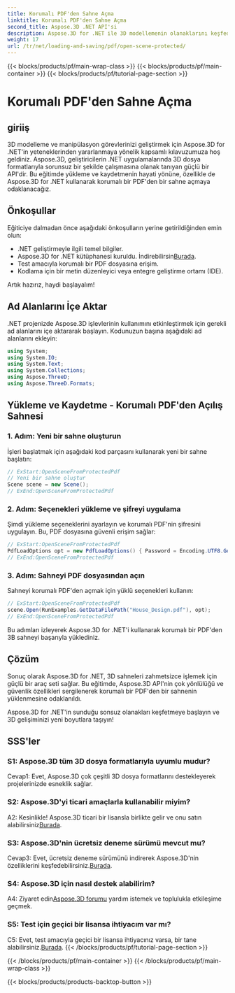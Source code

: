 ```yaml
---
title: Korumalı PDF'den Sahne Açma
linktitle: Korumalı PDF'den Sahne Açma
second_title: Aspose.3D .NET API'si
description: Aspose.3D for .NET ile 3D modellemenin olanaklarını keşfedin. Adım adım kılavuzumuzda korumalı PDF'lerden sahneleri açmayı öğrenin.
weight: 17
url: /tr/net/loading-and-saving/pdf/open-scene-protected/
---
```


{{< blocks/products/pf/main-wrap-class >}}
{{< blocks/products/pf/main-container >}}
{{< blocks/products/pf/tutorial-page-section >}}

# Korumalı PDF'den Sahne Açma

## giriiş

3D modelleme ve manipülasyon görevlerinizi geliştirmek için Aspose.3D for .NET'in yeteneklerinden yararlanmaya yönelik kapsamlı kılavuzumuza hoş geldiniz. Aspose.3D, geliştiricilerin .NET uygulamalarında 3D dosya formatlarıyla sorunsuz bir şekilde çalışmasına olanak tanıyan güçlü bir API'dir. Bu eğitimde yükleme ve kaydetmenin hayati yönüne, özellikle de Aspose.3D for .NET kullanarak korumalı bir PDF'den bir sahne açmaya odaklanacağız.

## Önkoşullar

Eğiticiye dalmadan önce aşağıdaki önkoşulların yerine getirildiğinden emin olun:

- .NET geliştirmeyle ilgili temel bilgiler.
-  Aspose.3D for .NET kütüphanesi kuruldu. İndirebilirsin[Burada](https://releases.aspose.com/3d/net/).
- Test amacıyla korumalı bir PDF dosyasına erişim.
- Kodlama için bir metin düzenleyici veya entegre geliştirme ortamı (IDE).

Artık hazırız, haydi başlayalım!

## Ad Alanlarını İçe Aktar

.NET projenizde Aspose.3D işlevlerinin kullanımını etkinleştirmek için gerekli ad alanlarını içe aktararak başlayın. Kodunuzun başına aşağıdaki ad alanlarını ekleyin:

```csharp
using System;
using System.IO;
using System.Text;
using System.Collections;
using Aspose.ThreeD;
using Aspose.ThreeD.Formats;
```

## Yükleme ve Kaydetme - Korumalı PDF'den Açılış Sahnesi

### 1. Adım: Yeni bir sahne oluşturun

İşleri başlatmak için aşağıdaki kod parçasını kullanarak yeni bir sahne başlatın:

```csharp
// ExStart:OpenSceneFromProtectedPdf
// Yeni bir sahne oluştur
Scene scene = new Scene();
// ExEnd:OpenSceneFromProtectedPdf
```

### 2. Adım: Seçenekleri yükleme ve şifreyi uygulama

Şimdi yükleme seçeneklerini ayarlayın ve korumalı PDF'nin şifresini uygulayın. Bu, PDF dosyasına güvenli erişim sağlar:

```csharp
// ExStart:OpenSceneFromProtectedPdf
PdfLoadOptions opt = new PdfLoadOptions() { Password = Encoding.UTF8.GetBytes("password") };
// ExEnd:OpenSceneFromProtectedPdf
```

### 3. Adım: Sahneyi PDF dosyasından açın

Sahneyi korumalı PDF'den açmak için yüklü seçenekleri kullanın:

```csharp
// ExStart:OpenSceneFromProtectedPdf
scene.Open(RunExamples.GetDataFilePath("House_Design.pdf"), opt);
// ExEnd:OpenSceneFromProtectedPdf
```

Bu adımları izleyerek Aspose.3D for .NET'i kullanarak korumalı bir PDF'den 3B sahneyi başarıyla yüklediniz.

## Çözüm

Sonuç olarak Aspose.3D for .NET, 3D sahneleri zahmetsizce işlemek için güçlü bir araç seti sağlar. Bu eğitimde, Aspose.3D API'nin çok yönlülüğü ve güvenlik özellikleri sergilenerek korumalı bir PDF'den bir sahnenin yüklenmesine odaklanıldı.

Aspose.3D for .NET'in sunduğu sonsuz olanakları keşfetmeye başlayın ve 3D gelişiminizi yeni boyutlara taşıyın!

## SSS'ler

### S1: Aspose.3D tüm 3D dosya formatlarıyla uyumlu mudur?

Cevap1: Evet, Aspose.3D çok çeşitli 3D dosya formatlarını destekleyerek projelerinizde esneklik sağlar.

### S2: Aspose.3D'yi ticari amaçlarla kullanabilir miyim?

 A2: Kesinlikle! Aspose.3D ticari bir lisansla birlikte gelir ve onu satın alabilirsiniz[Burada](https://purchase.aspose.com/buy).

### S3: Aspose.3D'nin ücretsiz deneme sürümü mevcut mu?

 Cevap3: Evet, ücretsiz deneme sürümünü indirerek Aspose.3D'nin özelliklerini keşfedebilirsiniz.[Burada](https://releases.aspose.com/).

### S4: Aspose.3D için nasıl destek alabilirim?

 A4: Ziyaret edin[Aspose.3D forumu](https://forum.aspose.com/c/3d/18) yardım istemek ve toplulukla etkileşime geçmek.

### S5: Test için geçici bir lisansa ihtiyacım var mı?

 C5: Evet, test amacıyla geçici bir lisansa ihtiyacınız varsa, bir tane alabilirsiniz.[Burada](https://purchase.aspose.com/temporary-license/).
{{< /blocks/products/pf/tutorial-page-section >}}

{{< /blocks/products/pf/main-container >}}
{{< /blocks/products/pf/main-wrap-class >}}

{{< blocks/products/products-backtop-button >}}

